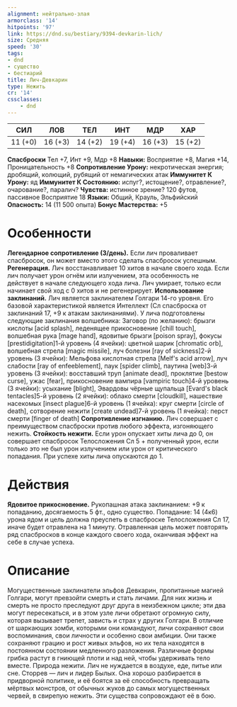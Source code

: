 ```yaml
---
alignment: нейтрально-злая
armorclass: '14'
hitpoints: '97'
link: https://dnd.su/bestiary/9394-devkarin-lich/
size: Средняя
speed: '30'
tags:
- dnd
- существо
- бестиарий
title: Лич-Девкарин
type: Нежить
cr: '14'
cssclasses:
    - dnd
---
```



| СИЛ | ЛОВ | ТЕЛ | ИНТ | МДР | ХАР |
|---|---|---|---|---|---|
| 11 (+0) | 16 (+3) | 14 (+2) | 19 (+4) | 16 (+3) | 15 (+2) |
**Спасброски** Тел +7, Инт +9, Мдр +8
**Навыки:** Восприятие +8, Магия +14, Проницательность +8
**Сопротивление Урону:** некротическая энергия; дробящий, колющий, рубящий от немагических атак
**Иммунитет К Урону:** яд
**Иммунитет К Состоянию:** испуг?, истощение?, отравление?, очарование?, паралич?
**Чувства:** истинное зрение? 120 футов, пассивное Восприятие 18
**Языки:** Общий, Крауль, Эльфийский
**Опасность:** 14 (11 500 опыта)
**Бонус Мастерства:** +5


# Особенности
**Легендарное сопротивление (3/день).** Если лич проваливает спасбросок, он может вместо этого сделать спасбросок успешным.
**Регенерация.** Лич восстанавливает 10 хитов в начале своего хода. Если лич получает урон огнём или излучением, эта особенность не действует в начале следующего хода лича. Лич умирает, только если начинает свой ход с 0 хитов и не регенерирует.
**Использование заклинаний.** Лич является заклинателем Голгари 14-го уровня. Его базовой характеристикой является Интеллект (Сл спасброска от заклинаний 17, +9 к атакам заклинаниями). У лича подготовлены следующие заклинания волшебника:
Заговор (по желанию): брызги кислоты [acid splash], леденящее прикосновение [chill touch], волшебная рука [mage hand], ядовитые брызги [poison spray], фокусы [prestidigitation]1-й уровень (4 ячейки): цветной шарик [chromatic orb], волшебная стрела [magic missile], луч болезни [ray of sickness]2-й уровень (3 ячейки): Мельфова кислотная стрела [Melf's acid arrow], луч слабости [ray of enfeeblement], паук [spider climb], паутина [web]3-й уровень (3 ячейки): восставший труп [animate dead], проклятие [bestow curse], ужас [fear], прикосновение вампира [vampiric touch]4-й уровень (3 ячейки): усыхание [blight], Эвардовы чёрные щупальца [Evard's black tentacles]5-й уровень (2 ячейки): облако смерти [cloudkill], нашествие насекомых [insect plague]6-й уровень (1 ячейка): круг смерти [circle of death], сотворение нежити [create undead]7-й уровень (1 ячейка): перст смерти [finger of death]
**Сопротивление изгнанию.** Лич совершает с преимуществом спасброски против любого эффекта, изгоняющего нежить.
**Стойкость нежити.** Если урон опускает хиты лича до 0, он совершает спасбросок Телосложения Сл 5 + полученный урон, если только это не был урон излучением или урон от критического попадания. При успехе хиты лича опускаются до 1.


# Действия
**Ядовитое прикосновение.** Рукопашная атака заклинанием: +9 к попаданию, досягаемость 5 фт., одно существо. Попадание: 14 (4к6) урона ядом и цель должна преуспеть в спасброске Телосложения Сл 17, иначе будет отравлена на 1 минуту. Отравленная цель может повторять ряд спасбросков в конце каждого своего хода, оканчивая эффект на себе в случае успеха.


# Описание
Могущественные заклинатели эльфов Девкарин, пропитанные магией Голгари, могут превзойти смерть и стать личами. Для них жизнь и смерть не просто преследуют друг друга в неизбежном цикле; эти два могут пересекаться, и в этом узле личи обретают огромную силу, которая вызывает трепет, зависть и страх у других Голгари. В отличие от шаркающих зомби, которыми они командуют, личи сохраняют свои воспоминания, свои личности и особенно свои амбиции. Они также сохраняют грацию и рост живых эльфов, но их тела находятся в постоянном состоянии медленного разложения. Различные формы грибка растут в гниющей плоти и над ней, чтобы удерживать тело вместе. Природа нежити. Лич не нуждается в воздухе, еде, питье или сне.  Сторрев — лич и лидер Былых. Она хорошо разбирается в придворной политике, и её боятся за её способность превращать мёртвых монстров, от обычных жуков до самых могущественных червей, в свирепую нежить. Эти существа сопровождают её в бою.